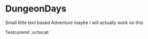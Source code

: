 # DungeonDays
Small little text based Adventure
maybe I will actually work on this

Testcommit :octocat:
